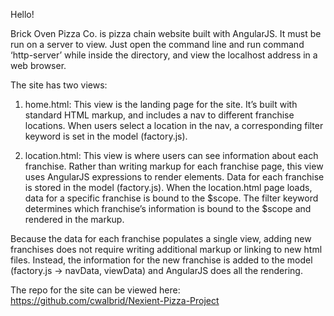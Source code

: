 Hello!

Brick Oven Pizza Co. is pizza chain website built with AngularJS. It must be run on a server to view. Just open the command line and run command ‘http-server’ while inside the directory, and view the localhost address in a web browser.

The site has two views:

1. home.html: This view is the landing page for the site. It’s built with standard HTML markup, and includes a nav to different franchise locations. When users select a location in the nav, a corresponding filter keyword is set in the model (factory.js).

2. location.html: This view is where users can see information about each franchise. Rather than writing markup for each franchise page, this view uses AngularJS expressions to render elements.  Data for each franchise is stored in the model (factory.js). When the location.html page loads, data for a specific franchise is bound to the $scope. The filter keyword determines which franchise’s information is bound to the $scope and rendered in the markup. 

Because the data for each franchise populates a single view, adding new franchises does not require writing additional markup or linking to new html files. Instead, the information for the new franchise is added to the model (factory.js -> navData, viewData) and AngularJS does all the rendering. 

The repo for the site can be viewed here: https://github.com/cwalbrid/Nexient-Pizza-Project

